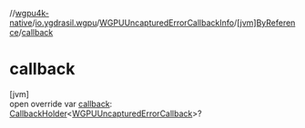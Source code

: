 //[wgpu4k-native](../../../../index.md)/[io.ygdrasil.wgpu](../../index.md)/[WGPUUncapturedErrorCallbackInfo](../index.md)/[[jvm]ByReference](index.md)/[callback](callback.md)

# callback

[jvm]\
open override var [callback](callback.md): [CallbackHolder](../../../ffi/-callback-holder/index.md)&lt;[WGPUUncapturedErrorCallback](../../-w-g-p-u-uncaptured-error-callback/index.md)&gt;?